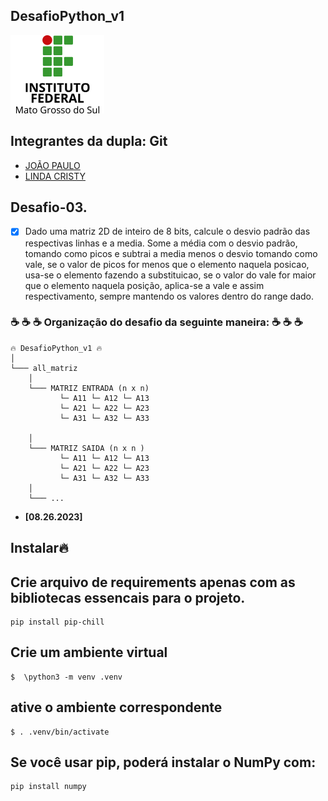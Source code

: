 ## __DesafioPython_v1__
<img src='marcaifms.png'></img>



## __Integrantes da dupla: Git__
* [JOÃO PAULO](https://github.com/JPGSilva) 
* [LINDA CRISTY](https://github.com/licristy23) 

## Desafio-03.
- [x]  Dado uma matriz 2D de inteiro de 8 bits, calcule o desvio padrão das respectivas linhas e a media. Some a média com o desvio padrão, tomando como picos e subtrai a media menos o desvio tomando como vale, se o valor de picos for menos que o elemento naquela posicao, usa-se o elemento fazendo a substituicao, se o valor do vale for maior que o elemento naquela posição, aplica-se a vale e assim respectivamento, sempre mantendo os valores dentro do range dado.

### ☕️ ☕️ ☕️ Organização do desafio da seguinte maneira: ☕️ ☕️ ☕️ 


```
🔥 DesafioPython_v1 🔥
│
└─── all_matriz
    │
    └─── MATRIZ ENTRADA (n x n)
           └─ A11 └─ A12 └─ A13
           └─ A21 └─ A22 └─ A23
           └─ A31 └─ A32 └─ A33
           
    │
    └─── MATRIZ SAIDA (n x n )
           └─ A11 └─ A12 └─ A13
           └─ A21 └─ A22 └─ A23
           └─ A31 └─ A32 └─ A33
    │
    └─── ...
```
- **[08.26.2023]** 

 ## __Instalar__🔥

## Crie arquivo de requirements apenas com as bibliotecas essencais para o projeto. 

```
pip install pip-chill
```

## Crie um ambiente virtual

```
$  \python3 -m venv .venv
```

## ative o ambiente correspondente

```
$ . .venv/bin/activate
```

## Se você usar pip, poderá instalar o NumPy com:

```
pip install numpy
```





